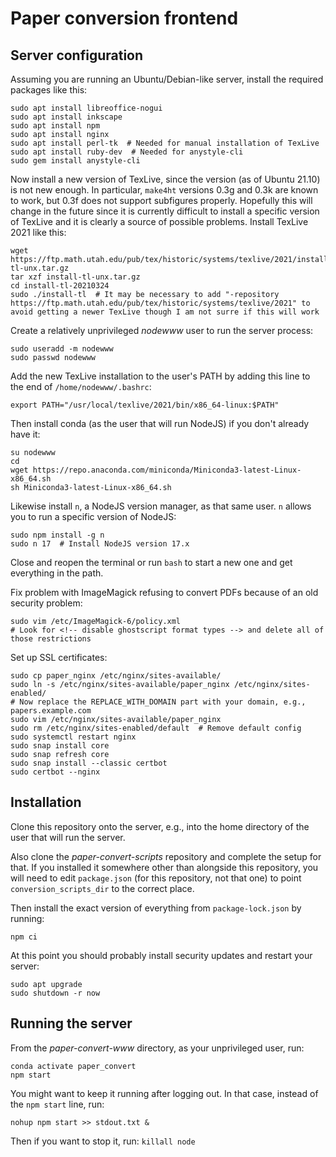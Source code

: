 # Paper conversion frontend

## Server configuration

Assuming you are running an Ubuntu/Debian-like server, install the required packages like this:

    sudo apt install libreoffice-nogui
    sudo apt install inkscape
    sudo apt install npm
    sudo apt install nginx
    sudo apt install perl-tk  # Needed for manual installation of TexLive
    sudo apt install ruby-dev  # Needed for anystyle-cli
    sudo gem install anystyle-cli

Now install a new version of TexLive, since the version (as of Ubuntu 21.10) is not new enough. In particular, `make4ht` versions 0.3g and 0.3k are known to work, but 0.3f does not support subfigures properly. Hopefully this will change in the future since it is currently difficult to install a specific version of TexLive and it is clearly a source of possible problems. Install TexLive 2021 like this:

    wget https://ftp.math.utah.edu/pub/tex/historic/systems/texlive/2021/install-tl-unx.tar.gz
    tar xzf install-tl-unx.tar.gz
    cd install-tl-20210324
    sudo ./install-tl  # It may be necessary to add "-repository https://ftp.math.utah.edu/pub/tex/historic/systems/texlive/2021" to avoid getting a newer TexLive though I am not surre if this will work

Create a relatively unprivileged *nodewww* user to run the server process:

    sudo useradd -m nodewww
    sudo passwd nodewww

Add the new TexLive installation to the user's PATH by adding this line to the end of `/home/nodewww/.bashrc`:

    export PATH="/usr/local/texlive/2021/bin/x86_64-linux:$PATH"

Then install conda (as the user that will run NodeJS) if you don't already have it:

    su nodewww
    cd
    wget https://repo.anaconda.com/miniconda/Miniconda3-latest-Linux-x86_64.sh
    sh Miniconda3-latest-Linux-x86_64.sh

Likewise install `n`, a NodeJS version manager, as that same user. `n` allows you to run a specific version of NodeJS:

    sudo npm install -g n
    sudo n 17  # Install NodeJS version 17.x

Close and reopen the terminal or run `bash` to start a new one and get everything in the path.

Fix problem with ImageMagick refusing to convert PDFs because of an old security problem:

    sudo vim /etc/ImageMagick-6/policy.xml
    # Look for <!-- disable ghostscript format types --> and delete all of those restrictions

Set up SSL certificates:

    sudo cp paper_nginx /etc/nginx/sites-available/
    sudo ln -s /etc/nginx/sites-available/paper_nginx /etc/nginx/sites-enabled/
    # Now replace the REPLACE_WITH_DOMAIN part with your domain, e.g., papers.example.com
    sudo vim /etc/nginx/sites-available/paper_nginx
    sudo rm /etc/nginx/sites-enabled/default  # Remove default config
    sudo systemctl restart nginx
    sudo snap install core
    sudo snap refresh core
    sudo snap install --classic certbot
    sudo certbot --nginx

## Installation

Clone this repository onto the server, e.g., into the home directory of the user that will run the server.

Also clone the *paper-convert-scripts* repository and complete the setup for that. If you installed it somewhere other than alongside this repository, you will need to edit `package.json` (for this repository, not that one) to point `conversion_scripts_dir` to the correct place.

Then install the exact version of everything from `package-lock.json` by running:

    npm ci

At this point you should probably install security updates and restart your server:

    sudo apt upgrade
    sudo shutdown -r now

## Running the server

From the *paper-convert-www* directory, as your unprivileged user, run:

    conda activate paper_convert
    npm start

You might want to keep it running after logging out. In that case, instead of the `npm start` line, run:

    nohup npm start >> stdout.txt &

Then if you want to stop it, run: `killall node`
